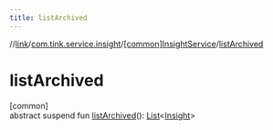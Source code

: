 ```yaml
---
title: listArchived
---
```

//[link](../../../index.html)/[com.tink.service.insight](../index.html)/[[common]InsightService](index.html)/[listArchived](list-archived.html)



# listArchived



[common]\
abstract suspend fun [listArchived](list-archived.html)(): [List](https://kotlinlang.org/api/latest/jvm/stdlib/kotlin.collections/-list/index.html)&lt;[Insight](../../com.tink.model.insights/[common]-insight/index.html)&gt;




